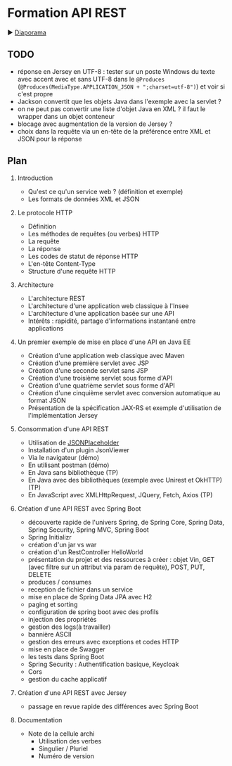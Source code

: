 # Formation API REST

:arrow_forward: [Diaporama](https://gaetan-varlet.github.io/formation-api-rest/)

## TODO

- réponse en Jersey en UTF-8 : tester sur un poste Windows du texte avec accent avec et sans UTF-8 dans le `@Produces` (`@Produces(MediaType.APPLICATION_JSON + ";charset=utf-8")`) et voir si c'est propre
- Jackson convertit que les objets Java dans l'exemple avec la servlet ?
- on ne peut pas convertir une liste d'objet Java en XML ? il faut le wrapper dans un objet conteneur
- blocage avec augmentation de la version de Jersey ?
- choix dans la requête via un en-tête de la préférence entre XML et JSON pour la réponse

## Plan

1. Introduction
	- Qu'est ce qu'un service web ? (définition et exemple)
    - Les formats de données XML et JSON

2. Le protocole HTTP
    - Définition
    - Les méthodes de requêtes (ou verbes) HTTP
    - La requête
    - La réponse
    - Les codes de statut de réponse HTTP
    - L'en-tête Content-Type
    - Structure d'une requête HTTP

3. Architecture 
    - L'architecture REST
    - L'architecture d'une application web classique à l'Insee
    - L'architecture d'une application basée sur une API
    - Intérêts : rapidité, partage d'informations instantané entre applications
    
4. Un premier exemple de mise en place d'une API en Java EE
    - Création d'une application web classique avec Maven
    - Création d'une première servlet avec JSP
    - Création d'une seconde servlet sans JSP
    - Création d'une troisième servlet sous forme d'API
    - Création d'une quatrième servlet sous forme d'API
    - Création d'une cinquième servlet avec conversion automatique au format JSON
    - Présentation de la spécification JAX-RS et exemple d'utilisation de l'implémentation Jersey

5. Consommation d'une API REST
    - Utilisation de [JSONPlaceholder](https://jsonplaceholder.typicode.com/)
    - Installation d'un plugin JsonViewer
    - Via le navigateur (démo)
    - En utilisant postman (démo)
    - En Java sans bibliothèque (TP)
    - En Java avec des bibliothèques (exemple avec Unirest et OkHTTP) (TP)
    - En JavaScript avec XMLHttpRequest, JQuery, Fetch, Axios (TP)

6. Création d'une API REST avec Spring Boot
    - découverte rapide de l'univers Spring, de Spring Core, Spring Data, Spring Security, Spring MVC, Spring Boot
    - Spring Initializr
    - création d'un jar vs war
    - création d'un RestController HelloWorld
    - présentation du projet et des ressources à créer : objet Vin, GET (avec filtre sur un attribut via param de requête), POST, PUT, DELETE
    - produces / consumes
    - reception de fichier dans un service
    - mise en place de Spring Data JPA avec H2
    - paging et sorting
    - configuration de spring boot avec des profils
    - injection des propriétés
    - gestion des logs(à travailler)
    - bannière ASCII
    - gestion des erreurs avec exceptions et codes HTTP
    - mise en place de Swagger
    - les tests dans Spring Boot
    - Spring Security : Authentification basique, Keycloak
    - Cors
    - gestion du cache applicatif

7. Création d'une API REST avec Jersey
    - passage en revue rapide des différences avec Spring Boot

8. Documentation
    - Note de la cellule archi
        - Utilisation des verbes
        - Singulier / Pluriel
        - Numéro de version
